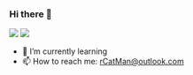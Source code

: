 ### Hi there 👋
![](https://github-readme-stats.vercel.app/api?username=你的用户名&show_icons=true&theme=dark&count_private=true)
![](https://github-readme-stats.vercel.app/api/top-langs/?username=你的用户名&theme=dark&layout=compact)

- 🌱 I’m currently learning 
- 📫 How to reach me: rCatMan@outlook.com
<!--
**rCatMAN/rCatMan** is a ✨ _special_ ✨ repository because its `README.md` (this file) appears on your GitHub profile.

Here are some ideas to get you started:

- 🔭 I’m currently working on ...
- 🌱 I’m currently learning ...
- 👯 I’m looking to collaborate on ...
- 🤔 I’m looking for help with ...
- 💬 Ask me about ...
- 📫 How to reach me: ...
- 😄 Pronouns: ...
- ⚡ Fun fact: ...
-->
